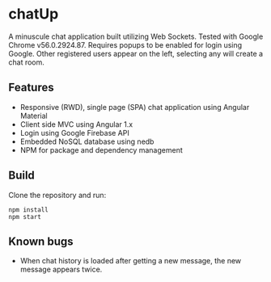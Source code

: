 # chatUp
A minuscule chat application built utilizing Web Sockets. Tested with Google Chrome v56.0.2924.87. Requires popups to be enabled for login using Google. Other registered users appear on the left, selecting any will create a chat room.

## Features
* Responsive (RWD), single page (SPA) chat application using Angular Material
* Client side MVC using Angular 1.x
* Login using Google Firebase API
* Embedded NoSQL database using nedb
* NPM for package and dependency management

## Build
Clone the repository and run:
```
npm install
npm start
```

## Known bugs
* When chat history is loaded after getting a new message, the new message appears twice.
